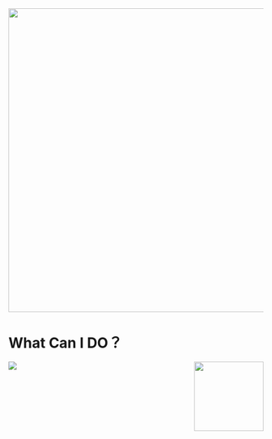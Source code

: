 <img align="top" height="600px" width="800px" src="https://howeverxz.github.io/picture2/introduction/hello.gif"/>


# What Can I DO？
![](https://img.shields.io/badge/<WORD_ON_LEFT>-<WORD_ON_RIGHT>-informational?style=flat&logo=data:image/svg%2bxml;base64,<BASE64_DATA>)
<img align="right" height="137px" src="https://github-readme-stats.vercel.app/api?username=HoweverXZ&hide_title=true&hide_border=true&show_icons=true&include_all_commits=true&line_height=21&theme=vue&locale=cn" />
